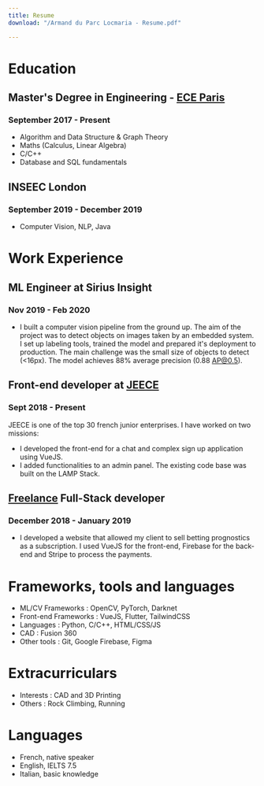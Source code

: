 ```yaml
---
title: Resume
download: "/Armand du Parc Locmaria - Resume.pdf"

---
```

# Education

## Master's Degree in Engineering - [ECE Paris](https://www.ece.fr/ecole-ingenieur/)

### September 2017 - Present

* Algorithm and Data Structure & Graph Theory
* Maths (Calculus, Linear Algebra)
* C/C++
* Database and SQL fundamentals

## INSEEC London

### September 2019 - December 2019

* Computer Vision, NLP, Java

# Work Experience

## ML Engineer at Sirius Insight

### Nov 2019 - Feb 2020  

* I built a computer vision pipeline from the ground up. The aim of the project was to detect objects on images taken by an embedded system. I set up labeling tools, trained the model and prepared it's deployment to production. The main challenge was the small size of objects to detect (<16px). The model achieves 88% average precision (0.88 AP@0.5).

## Front-end developer at [JEECE](https://www.jeece.fr/)

### Sept 2018 - Present

JEECE is one of the top 30 french junior enterprises. I have worked on two missions:

* I developed the front-end for a chat and complex sign up application using VueJS.
* I added functionalities to an admin panel. The existing code base was built on the LAMP Stack.

## [Freelance](https://www.malt.fr/profile/armandduparclocmaria) Full-Stack developer

### December 2018 - January 2019

* I developed a website that allowed my client to sell betting prognostics as a subscription. I used VueJS for the front-end, Firebase for the back-end and Stripe to process the payments.

# Frameworks, tools and languages

* ML/CV Frameworks : OpenCV, PyTorch, Darknet
* Front-end Frameworks : VueJS, Flutter, TailwindCSS
* Languages : Python, C/C++, HTML/CSS/JS
* CAD : Fusion 360
* Other tools : Git, Google Firebase, Figma

# Extracurriculars

* Interests : CAD and 3D Printing
* Others : Rock Climbing, Running

# Languages

* French, native speaker
* English, IELTS 7.5
* Italian, basic knowledge